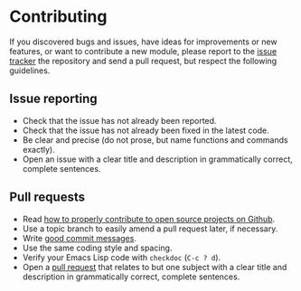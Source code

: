 Contributing
============

If you discovered bugs and issues, have ideas for improvements or new features,
or want to contribute a new module, please report to the [issue tracker][1] the
repository and send a pull request, but respect the following guidelines.


Issue reporting
---------------

- Check that the issue has not already been reported.
- Check that the issue has not already been fixed in the latest code.
- Be clear and precise (do not prose, but name functions and commands exactly).
- Open an issue with a clear title and description in grammatically correct,
  complete sentences.


Pull requests
-------------

- Read [how to properly contribute to open source projects on Github][2].
- Use a topic branch to easily amend a pull request later, if necessary.
- Write [good commit messages][3].
- Use the same coding style and spacing.
- Verify your Emacs Lisp code with `checkdoc` (`C-c ? d`).
- Open a [pull request][4] that relates to but one subject with a clear title
  and description in grammatically correct, complete sentences.


[1]: https://github.com/lunaryorn/flycheck/issues
[2]: http://gun.io/blog/how-to-github-fork-branch-and-pull-request
[3]: http://tbaggery.com/2008/04/19/a-note-about-git-commit-messages.html
[4]: https://help.github.com/articles/using-pull-requests
